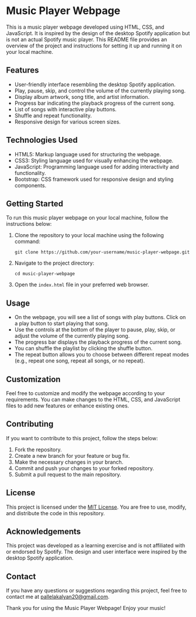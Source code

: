 # Music Player Webpage

This is a music player webpage developed using HTML, CSS, and JavaScript. It is inspired by the design of the desktop Spotify application but is not an actual Spotify music player. This README file provides an overview of the project and instructions for setting it up and running it on your local machine.

## Features

- User-friendly interface resembling the desktop Spotify application.
- Play, pause, skip, and control the volume of the currently playing song.
- Display album artwork, song title, and artist information.
- Progress bar indicating the playback progress of the current song.
- List of songs with interactive play buttons.
- Shuffle and repeat functionality.
- Responsive design for various screen sizes.

## Technologies Used

- HTML5: Markup language used for structuring the webpage.
- CSS3: Styling language used for visually enhancing the webpage.
- JavaScript: Programming language used for adding interactivity and functionality.
- Bootstrap: CSS framework used for responsive design and styling components.

## Getting Started

To run this music player webpage on your local machine, follow the instructions below:

1. Clone the repository to your local machine using the following command:

   ```
   git clone https://github.com/your-username/music-player-webpage.git
   ```

2. Navigate to the project directory:

   ```
   cd music-player-webpage
   ```

3. Open the `index.html` file in your preferred web browser.

## Usage

- On the webpage, you will see a list of songs with play buttons. Click on a play button to start playing that song.
- Use the controls at the bottom of the player to pause, play, skip, or adjust the volume of the currently playing song.
- The progress bar displays the playback progress of the current song.
- You can shuffle the playlist by clicking the shuffle button.
- The repeat button allows you to choose between different repeat modes (e.g., repeat one song, repeat all songs, or no repeat).

## Customization

Feel free to customize and modify the webpage according to your requirements. You can make changes to the HTML, CSS, and JavaScript files to add new features or enhance existing ones.

## Contributing

If you want to contribute to this project, follow the steps below:

1. Fork the repository.
2. Create a new branch for your feature or bug fix.
3. Make the necessary changes in your branch.
4. Commit and push your changes to your forked repository.
5. Submit a pull request to the main repository.

## License

This project is licensed under the [MIT License](https://opensource.org/licenses/MIT). You are free to use, modify, and distribute the code in this repository.

## Acknowledgements

This project was developed as a learning exercise and is not affiliated with or endorsed by Spotify. The design and user interface were inspired by the desktop Spotify application.

## Contact

If you have any questions or suggestions regarding this project, feel free to contact me at [pallelakalyan20@gmail.com](mailto:your-email@example.com).

Thank you for using the Music Player Webpage! Enjoy your music!
